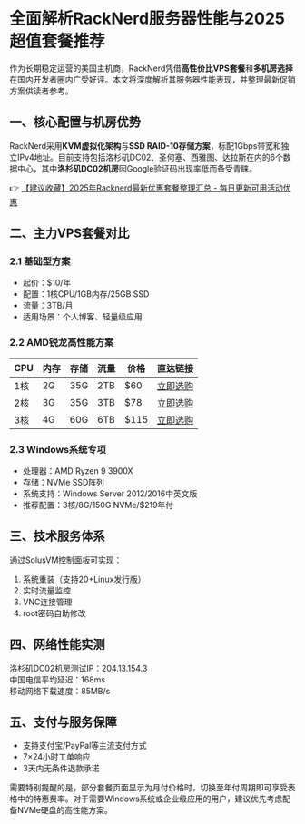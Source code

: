 # 全面解析RackNerd服务器性能与2025超值套餐推荐

作为长期稳定运营的美国主机商，RackNerd凭借**高性价比VPS套餐**和**多机房选择**在国内开发者圈内广受好评。本文将深度解析其服务器性能表现，并整理最新促销方案供读者参考。

## 一、核心配置与机房优势
RackNerd采用**KVM虚拟化架构**与**SSD RAID-10存储方案**，标配1Gbps带宽和独立IPv4地址。目前支持包括洛杉矶DC02、圣何塞、西雅图、达拉斯在内的6个数据中心，其中**洛杉矶DC02机房**因Google验证码出现率低而备受青睐。

👉 [【建议收藏】2025年Racknerd最新优惠套餐整理汇总 - 每日更新可用活动优惠](https://bit.ly/Rack_Nerd)

## 二、主力VPS套餐对比
### 2.1 基础型方案
- 起价：$10/年
- 配置：1核CPU/1GB内存/25GB SSD
- 流量：3TB/月
- 适用场景：个人博客、轻量级应用

### 2.2 AMD锐龙高性能方案
| CPU  | 内存 | 存储  | 流量   | 价格   | 直达链接                      |
|------|------|-------|--------|--------|-----------------------------|
| 1核  | 2G   | 35G   | 2TB    | $60    | [立即选购](https://bit.ly/Rack_Nerd) |
| 2核  | 3G   | 35G   | 3TB    | $78    | [立即选购](https://bit.ly/Rack_Nerd) |
| 3核  | 4G   | 60G   | 6TB    | $115   | [立即选购](https://bit.ly/Rack_Nerd) |

### 2.3 Windows系统专项
- 处理器：AMD Ryzen 9 3900X
- 存储：NVMe SSD阵列
- 系统支持：Windows Server 2012/2016中英文版
- 推荐配置：3核/8G/150G NVMe/$219年付

## 三、技术服务体系
通过SolusVM控制面板可实现：
1. 系统重装（支持20+Linux发行版）
2. 实时流量监控
3. VNC连接管理
4. root密码自助修改

## 四、网络性能实测
洛杉矶DC02机房测试IP：204.13.154.3  
中国电信平均延迟：168ms  
移动网络下载速度：85MB/s

## 五、支付与服务保障
- 支持支付宝/PayPal等主流支付方式
- 7×24小时工单响应
- 3天内无条件退款承诺

需要特别提醒的是，部分套餐页面显示为月付价格时，切换至年付周期即可享受表格中的特惠费率。对于需要Windows系统或企业级应用的用户，建议优先考虑配备NVMe硬盘的高性能方案。